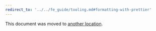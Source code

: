 ```yaml
---
redirect_to: '../../fe_guide/tooling.md#formatting-with-prettier'
---
```


This document was moved to [another location](../../fe_guide/tooling.md#formatting-with-prettier).

<!-- This redirect file can be deleted after February 1, 2021. -->
<!-- Before deletion, see: https://docs.gitlab.com/ee/development/documentation/#move-or-rename-a-page -->

